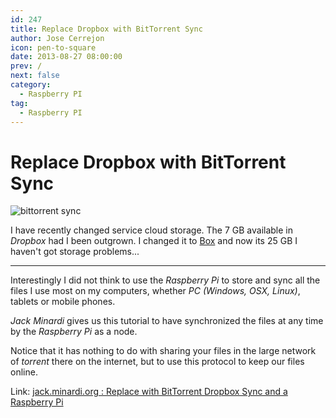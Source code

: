 ```yaml
---
id: 247
title: Replace Dropbox with BitTorrent Sync
author: Jose Cerrejon
icon: pen-to-square
date: 2013-08-27 08:00:00
prev: /
next: false
category:
  - Raspberry PI
tag:
  - Raspberry PI
---
```


# Replace Dropbox with BitTorrent Sync

![bittorrent sync](/images/bittorrent_sync.jpg)

I have recently changed service cloud storage. The 7 GB available in *Dropbox* had I been outgrown. I changed it to [Box](https://app.box.com) and now its 25 GB I haven't got storage problems...

- - -
Interestingly I did not think to use the *Raspberry Pi* to store and sync all the files I use most on my computers, whether *PC (Windows, OSX, Linux)*, tablets or mobile phones.

*Jack Minardi* gives us this tutorial to have synchronized the files at any time by the *Raspberry Pi* as a node.

Notice that it has nothing to do with sharing your files in the large network of *torrent* there on the internet, but to use this protocol to keep our files online.

Link: [jack.minardi.org : Replace with BitTorrent Dropbox Sync and a Raspberry Pi](http://jack.minardi.org/raspberry_pi/replace-dropbox-with-bittorrent-sync-and-a-raspberry-pi/ )